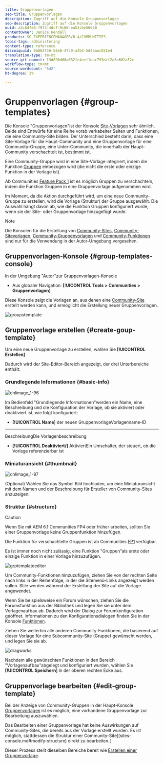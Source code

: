 ```yaml
---
title: Gruppenvorlagen
seo-title: Gruppenvorlagen
description: Zugriff auf die Konsole Gruppenvorlagen
seo-description: Zugriff auf die Konsole Gruppenvorlagen
uuid: a3c6dfe6-f973-4dcf-9c66-ea52cbe56630
contentOwner: Janice Kendall
products: SG_EXPERIENCEMANAGER/6.4/COMMUNITIES
topic-tags: administering
content-type: reference
discoiquuid: 9a862756-58e8-47c0-a4b4-5d4aaac021e4
translation-type: tm+mt
source-git-commit: 13d890d08a032fe4eef1dac793dcf2a3e682a52c
workflow-type: tm+mt
source-wordcount: '542'
ht-degree: 2%

---
```



# Gruppenvorlagen {#group-templates}

Die Konsole &quot;Gruppenvorlagen&quot;ist der Konsole [Site-Vorlagen](sites.md) sehr ähnlich. Beide sind Entwürfe für eine Reihe vorab verkabelter Seiten und Funktionen, die eine Community-Site bilden. Der Unterschied besteht darin, dass eine Site-Vorlage für die Haupt-Community und eine Gruppenvorlage für eine Community-Gruppe, eine Unter-Community, die innerhalb der Haupt-Community verschachtelt ist, bestimmt ist.

Eine Community-Gruppe wird in eine Site-Vorlage integriert, indem die Funktion [Gruppen](functions.md#groups-function) einbezogen wird (die nicht die erste oder einzige Funktion in der Vorlage ist).

Ab Communities [Feature Pack 1](deploy-communities.md#latestfeaturepack) ist es möglich Gruppen zu verschachteln, indem die Funktion Gruppen in eine Gruppenvorlage aufgenommen wird.

Im Moment, da die Aktion durchgeführt wird, um eine neue Community-Gruppe zu erstellen, wird die Vorlage (Struktur) der Gruppe ausgewählt. Die Auswahl hängt davon ab, wie die Funktion Gruppen konfiguriert wurde, wenn sie der Site- oder Gruppenvorlage hinzugefügt wurde.

>[!NOTE]
>
>Die Konsolen für die Erstellung von [Community-Sites](sites-console.md), [Community-Sitevorlagen](sites.md), [Community-Gruppenvorlagen](tools-groups.md) und [Community-Funktionen](functions.md) sind nur für die Verwendung in der Autor-Umgebung vorgesehen.

## Gruppenvorlagen-Konsole {#group-templates-console}

In der Umgebung &quot;Autor&quot;zur Gruppenvorlagen-Konsole

* Aus globaler Navigation: **[!UICONTROL Tools > Communities > Gruppenvorlagen]**

Diese Konsole zeigt die Vorlagen an, aus denen eine [Community-Site](sites-console.md) erstellt werden kann, und ermöglicht die Erstellung neuer Gruppenvorlagen.

![groupstemplate](assets/groupstemplate.png)

## Gruppenvorlage erstellen {#create-goup-template}

Um eine neue Gruppenvorlage zu erstellen, wählen Sie **[!UICONTROL Erstellen]**

Dadurch wird der Site-Editor-Bereich angezeigt, der drei Unterbereiche enthält:

### Grundlegende Informationen {#basic-info}

![chlimage_1-96](assets/chlimage_1-96.png)

Im Bedienfeld &quot;Grundlegende Informationen&quot;werden ein Name, eine Beschreibung und die Konfiguration der Vorlage, ob sie aktiviert oder deaktiviert ist, wie folgt konfiguriert:

* **[!UICONTROL Name]**
der neuen GruppenvorlageVorlagenname-ID

* ****
BeschreibungDie Vorlagenbeschreibung

* **[!UICONTROL Deaktiviert/]**
AktiviertEin Umschalter, der steuert, ob die Vorlage referenzierbar ist

### Miniaturansicht  {#thumbnail}

![chlimage_1-97](assets/chlimage_1-97.png)

(Optional) Wählen Sie das Symbol Bild hochladen, um eine Miniaturansicht mit dem Namen und der Beschreibung für Ersteller von Community-Sites anzuzeigen.

### Struktur {#structure}

>[!CAUTION]
>
>Wenn Sie mit AEM 6.1 Communities FP4 oder früher arbeiten, sollten Sie einer Gruppenvorlage keine Gruppenfunktion hinzufügen.
>
>Die Funktion für verschachtelte Gruppen ist ab Communities [FP1](communities.md#latestfeaturepack) verfügbar.
>
>Es ist immer noch nicht zulässig, eine Funktion &quot;Gruppen&quot;als erste oder einzige Funktion in einer Vorlage hinzuzufügen.

![grptemplateeditor](assets/grptemplateeditor.png)

Um Community-Funktionen hinzuzufügen, ziehen Sie von der rechten Seite nach links in der Reihenfolge, in der die Sitemenü-Links angezeigt werden sollen. Stile werden während der Erstellung der Site auf die Vorlage angewendet.

Wenn Sie beispielsweise ein Forum wünschen, ziehen Sie die Forumsfunktion aus der Bibliothek und legen Sie sie unter dem Vorlagenaufbau ab. Dadurch wird der Dialog zur Forumkonfiguration geöffnet. Informationen zu den Konfigurationsdialogen finden Sie in der Konsole [Funktionen](functions.md).

Ziehen Sie weiterhin alle anderen Community-Funktionen, die basierend auf dieser Vorlage für eine Subcommunity-Site (Gruppe) gewünscht werden, und legen Sie sie ab.

![dragworks](assets/dragfunctions.png)

Nachdem alle gewünschten Funktionen in den Bereich &quot;Vorlagenaufbau&quot;abgelegt und konfiguriert wurden, wählen Sie **[!UICONTROL Speichern]** in der oberen rechten Ecke aus.

## Gruppenvorlage bearbeiten {#edit-group-template}

Bei der Anzeige von Community-Gruppen in der Haupt-Konsole [Gruppenvorlagen](#group-templates-console) ist es möglich, eine vorhandene Gruppenvorlage zur Bearbeitung auszuwählen.

Das Bearbeiten einer Gruppenvorlage hat keine Auswirkungen auf Community-Sites, die bereits aus der Vorlage erstellt wurden. Es ist möglich, stattdessen die Struktur einer Community-Site](sites-console.md#modify-structure) direkt zu bearbeiten.[

Dieser Prozess stellt dieselben Bereiche bereit wie [Erstellen einer Gruppenvorlage](#create-goup-template).
